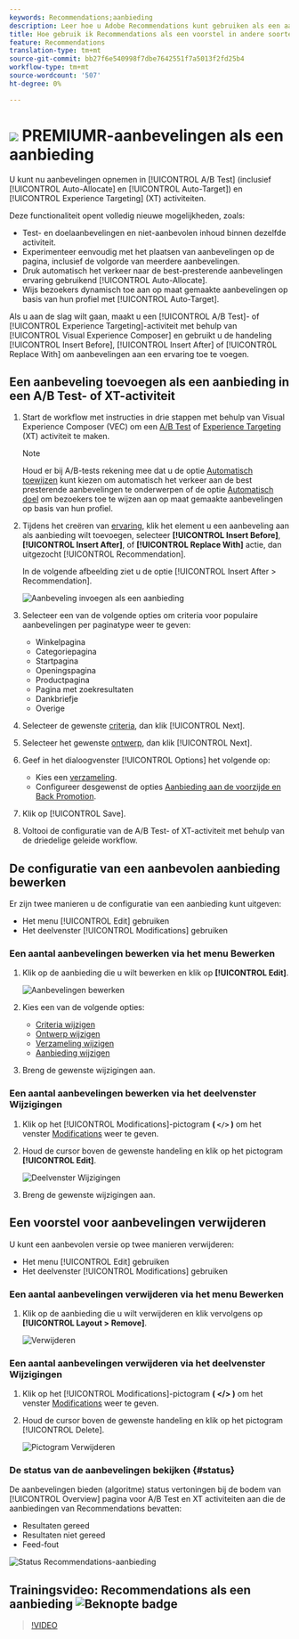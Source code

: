 ```yaml
---
keywords: Recommendations;aanbieding
description: Leer hoe u Adobe Recommendations kunt gebruiken als een aanbieding voor A/B-tests (inclusief automatisch toewijzen en automatisch richten) en Experience Targeting (XT)-activiteiten.
title: Hoe gebruik ik Recommendations als een voorstel in andere soorten activiteiten?
feature: Recommendations
translation-type: tm+mt
source-git-commit: bb27f6e540998f7dbe7642551f7a5013f2fd25b4
workflow-type: tm+mt
source-wordcount: '507'
ht-degree: 0%

---
```



# ![](/help/assets/premium.png) PREMIUMR-aanbevelingen als een aanbieding

U kunt nu aanbevelingen opnemen in [!UICONTROL A/B Test] (inclusief [!UICONTROL Auto-Allocate] en [!UICONTROL Auto-Target]) en [!UICONTROL Experience Targeting] (XT) activiteiten.

Deze functionaliteit opent volledig nieuwe mogelijkheden, zoals:

* Test- en doelaanbevelingen en niet-aanbevolen inhoud binnen dezelfde activiteit.
* Experimenteer eenvoudig met het plaatsen van aanbevelingen op de pagina, inclusief de volgorde van meerdere aanbevelingen.
* Druk automatisch het verkeer naar de best-presterende aanbevelingen ervaring gebruikend [!UICONTROL Auto-Allocate].
* Wijs bezoekers dynamisch toe aan op maat gemaakte aanbevelingen op basis van hun profiel met [!UICONTROL Auto-Target].

Als u aan de slag wilt gaan, maakt u een [!UICONTROL A/B Test]- of [!UICONTROL Experience Targeting]-activiteit met behulp van [!UICONTROL Visual Experience Composer] en gebruikt u de handeling [!UICONTROL Insert Before], [!UICONTROL Insert After] of [!UICONTROL Replace With] om aanbevelingen aan een ervaring toe te voegen.

## Een aanbeveling toevoegen als een aanbieding in een A/B Test- of XT-activiteit

1. Start de workflow met instructies in drie stappen met behulp van Visual Experience Composer (VEC) om een [A/B Test](/help/c-activities/t-test-ab/t-test-create-ab/test-create-ab.md) of [Experience Targeting](/help/c-activities/t-experience-target/t-xt-create/xt-create.md) (XT) activiteit te maken.

   >[!NOTE]
   >
   >Houd er bij A/B-tests rekening mee dat u de optie [Automatisch toewijzen](/help/c-activities/automated-traffic-allocation/automated-traffic-allocation.md) kunt kiezen om automatisch het verkeer aan de best presterende aanbevelingen te onderwerpen of de optie [Automatisch doel](/help/c-activities/auto-target/auto-target-to-optimize.md) om bezoekers toe te wijzen aan op maat gemaakte aanbevelingen op basis van hun profiel.

1. Tijdens het creëren van [ervaring](/help/c-experiences/c-visual-experience-composer/viztarget-options.md), klik het element u een aanbeveling aan als aanbieding wilt toevoegen, selecteer **[!UICONTROL Insert Before]**, **[!UICONTROL Insert After]**, of **[!UICONTROL Replace With]** actie, dan uitgezocht [!UICONTROL Recommendation].

   In de volgende afbeelding ziet u de optie [!UICONTROL Insert After > Recommendation].

   ![Aanbeveling invoegen als een aanbieding](/help/c-recommendations/assets/replace-after-recommendations.png)

1. Selecteer een van de volgende opties om criteria voor populaire aanbevelingen per paginatype weer te geven:

   * Winkelpagina
   * Categoriepagina
   * Startpagina
   * Openingspagina
   * Productpagina
   * Pagina met zoekresultaten
   * Dankbriefje
   * Overige

1. Selecteer de gewenste [criteria](/help/c-recommendations/c-algorithms/algorithms.md), dan klik [!UICONTROL Next].
1. Selecteer het gewenste [ontwerp](/help/c-recommendations/c-design-overview/design-overview.md), dan klik [!UICONTROL Next].
1. Geef in het dialoogvenster [!UICONTROL Options] het volgende op:

   * Kies een [verzameling](/help/c-recommendations/c-products/collections.md).
   * Configureer desgewenst de opties [Aanbieding aan de voorzijde en Back Promotion](/help/c-recommendations/t-create-recs-activity/adding-promotions.md).

1. Klik op [!UICONTROL Save].
1. Voltooi de configuratie van de A/B Test- of XT-activiteit met behulp van de driedelige geleide workflow.

## De configuratie van een aanbevolen aanbieding bewerken

Er zijn twee manieren u de configuratie van een aanbieding kunt uitgeven:

* Het menu [!UICONTROL Edit] gebruiken
* Het deelvenster [!UICONTROL Modifications] gebruiken

### Een aantal aanbevelingen bewerken via het menu Bewerken

1. Klik op de aanbieding die u wilt bewerken en klik op **[!UICONTROL Edit]**.

   ![Aanbevelingen bewerken](/help/c-recommendations/assets/recs-offer-edit.png)

1. Kies een van de volgende opties:

   * [Criteria wijzigen](/help/c-recommendations/c-algorithms/algorithms.md)
   * [Ontwerp wijzigen](/help/c-recommendations/c-design-overview/design-overview.md)
   * [Verzameling wijzigen](/help/c-recommendations/c-products/collections.md)
   * [Aanbieding wijzigen](/help/c-recommendations/t-create-recs-activity/adding-promotions.md)

1. Breng de gewenste wijzigingen aan.

### Een aantal aanbevelingen bewerken via het deelvenster Wijzigingen

1. Klik op het [!UICONTROL Modifications]-pictogram **( `</>` )** om het venster [Modifications](/help/c-experiences/c-visual-experience-composer/c-vec-code-editor/vec-code-editor.md) weer te geven.
1. Houd de cursor boven de gewenste handeling en klik op het pictogram **[!UICONTROL Edit]**.

   ![Deelvenster Wijzigingen](/help/c-recommendations/assets/recs-offer-modifications.png)

1. Breng de gewenste wijzigingen aan.

## Een voorstel voor aanbevelingen verwijderen

U kunt een aanbevolen versie op twee manieren verwijderen:

* Het menu [!UICONTROL Edit] gebruiken
* Het deelvenster [!UICONTROL Modifications] gebruiken

### Een aantal aanbevelingen verwijderen via het menu Bewerken

1. Klik op de aanbieding die u wilt verwijderen en klik vervolgens op **[!UICONTROL Layout > Remove]**.

   ![Verwijderen](/help/c-recommendations/assets/recs-offer-remove.png)

### Een aantal aanbevelingen verwijderen via het deelvenster Wijzigingen

1. Klik op het [!UICONTROL Modifications]-pictogram **( &lt;/> )** om het venster [Modifications](/help/c-experiences/c-visual-experience-composer/c-vec-code-editor/vec-code-editor.md) weer te geven.
1. Houd de cursor boven de gewenste handeling en klik op het pictogram [!UICONTROL Delete].

   ![Pictogram Verwijderen](/help/c-recommendations/assets/recs-offer-delete.png)

### De status van de aanbevelingen bekijken {#status}

De aanbevelingen bieden (algoritme) status vertoningen bij de bodem van [!UICONTROL Overview] pagina voor A/B Test en XT activiteiten aan die de aanbiedingen van Recommendations bevatten:

* Resultaten gereed
* Resultaten niet gereed
* Feed-fout

![Status Recommendations-aanbieding](/help/c-recommendations/assets/recs-offer-status.png)

## Trainingsvideo: Recommendations als een aanbieding ![Beknopte badge](/help/assets/overview.png)

>[!VIDEO](https://video.tv.adobe.com/v/28878)